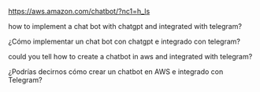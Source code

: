 https://aws.amazon.com/chatbot/?nc1=h_ls


how to implement a chat bot with chatgpt and integrated with telegram?

¿Cómo implementar un chat bot con chatgpt e integrado con telegram?


could you tell how to create a chatbot in aws and integrated with telegram?


¿Podrías decirnos cómo crear un chatbot en AWS e integrado con Telegram?


